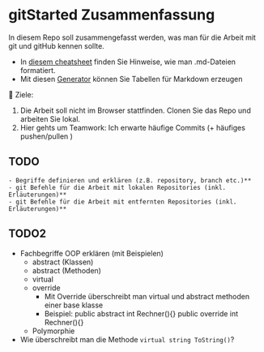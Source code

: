 # gitStarted Zusammenfassung
In diesem Repo soll zusammengefasst werden, was man für die Arbeit mit git und gitHub kennen sollte.
- In [diesem cheatsheet](https://github.com/adam-p/markdown-here/wiki/Markdown-Cheatsheet) finden Sie Hinweise, wie man .md-Dateien formatiert.
- Mit diesen [Generator](https://www.tablesgenerator.com/markdown_tables) können Sie Tabellen für Markdown erzeugen

:dart: Ziele:
1. Die Arbeit soll nicht im Browser stattfinden. Clonen Sie das Repo und arbeiten Sie lokal.
1. Hier gehts um Teamwork: Ich erwarte häufige Commits (+ häufiges pushen/pullen )

## TODO
	- Begriffe definieren und erklären (z.B. repository, branch etc.)**
	- git Befehle für die Arbeit mit lokalen Repositories (inkl. Erläuterungen)**
	- git Befehle für die Arbeit mit entfernten Repositories (inkl. Erläuterungen)**
## TODO2
- Fachbegriffe OOP erklären (mit Beispielen)
  - abstract (Klassen)
  - abstract (Methoden)
  - virtual
  - override
	- Mit Override überschreibt man virtual und abstract methoden einer base klasse 
	- Beispiel: public abstract int Rechner(){}
					public override int Rechner(){}
  - Polymorphie
- Wie überschreibt man die Methode `virtual string ToString()`?


